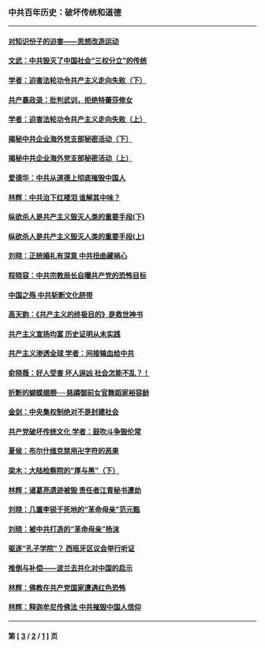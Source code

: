 ### 中共百年历史：破坏传统和道德
---
#### [对知识份子的迫害——思想改造运动](../../pages/nf1176114/n10020053.md) 
#### [文武：中共毁灭了中国社会“三权分立”的传统](../../pages/nf1176114/n10013328.md) 
#### [学者：迫害法轮功令共产主义走向失败（下）](../../pages/nf1176114/n10009951.md) 
#### [共产暴政录：批判武训，拒绝特蕾莎修女](../../pages/nf1176114/n10004659.md) 
#### [学者：迫害法轮功令共产主义走向失败（上）](../../pages/nf1176114/n10007753.md) 
#### [揭秘中共企业海外党支部秘密活动（下）](../../pages/nf1176114/n9995796.md) 
#### [揭秘中共企业海外党支部秘密活动（上）](../../pages/nf1176114/n9995739.md) 
#### [爱德华：中共从道德上彻底摧毁中国人](../../pages/nf1176114/n9993508.md) 
#### [林辉：中共治下红楼泪 谁解其中味？](../../pages/nf1176114/n9981424.md) 
#### [纵欲杀人是共产主义毁灭人类的重要手段(下)](../../pages/nf1176114/n9971022.md) 
#### [纵欲杀人是共产主义毁灭人类的重要手段(上)](../../pages/nf1176114/n9970984.md) 
#### [刘晓：正统婚礼有深意 中共扭曲藏祸心](../../pages/nf1176114/n9964704.md) 
#### [程晓容：中共宗教局长自曝共产党的恐怖目标](../../pages/nf1176114/n9956647.md) 
#### [中国之殇 中共斩断文化脐带](../../pages/nf1176114/n9950547.md) 
#### [高天韵：《共产主义的终极目的》是救世神书](../../pages/nf1176114/n9940966.md) 
#### [共产主义宣扬均富 历史证明从未实践](../../pages/nf1176114/n9894382.md) 
#### [共产主义渗透全球 学者：间接输血给中共](../../pages/nf1176114/n9907764.md) 
#### [俞晓薇：好人受害 坏人逞凶 社会怎能不乱？！](../../pages/nf1176114/n9901336.md) 
#### [折断的蝴蝶翅膀──慈禧御前女官舞蹈家裕容龄](../../pages/nf1176114/n9898377.md) 
#### [金剑：中央集权制绝对不是封建社会](../../pages/nf1176114/n9896712.md) 
#### [共产党破坏传统文化 学者：鼓吹斗争毁伦常](../../pages/nf1176114/n9839902.md) 
#### [夏侯：布尔什维克禁用卍字符的恶果](../../pages/nf1176114/n9830362.md) 
#### [梁木：大陆检察院的“厚与黑”（下）](../../pages/nf1176114/n9829292.md) 
#### [林辉：诸葛亮遗迹被毁 责任者江青秘书遭劫](../../pages/nf1176114/n9810260.md) 
#### [刘晓：几置李锐于死地的“革命母亲”范元甄](../../pages/nf1176114/n9806020.md) 
#### [刘晓：被中共打造的“革命母亲”杨沫](../../pages/nf1176114/n9799674.md) 
#### [驱逐“孔子学院”？ 西班牙区议会举行听证](../../pages/nf1176114/n9754307.md) 
#### [推倒与补偿——波兰去共化对中国的启示](../../pages/nf1176114/n9763909.md) 
#### [林辉：佛教在共产党国家遭遇红色恐怖](../../pages/nf1176114/n9743091.md) 
#### [林辉：释迦牟尼传佛法 中共摧毁中国人信仰](../../pages/nf1176114/n9731950.md) 

---
#### 第 [ [3](./3.md) / [2](./2.md) / [1](./1.md) ] 页

